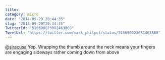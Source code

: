 ```yaml
---
title: 
category: micro
date: "2014-09-29 20:44:35"
slug: "2014-09-29T20:44:35"
TwitterId: "516690023081463808"
TweetUrl: "https://twitter.com/mark_philpot/status/516690023081463808"
---
```


[@siracusa](https://twitter.com/siracusa) Yep. Wrapping the thumb around the
neck means your fingers are engaging sideways rather coming down from above
